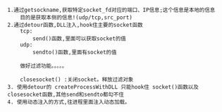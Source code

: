 
	1.通过getsockname,获取特定socket_fd对应的端口、IP信息;这个信息是本地的信息
		目的是获取本侧的信息!(udp/tcp,src_port)
	2.通过detour函数,DLL注入,hook住主要的socket函数
		tcp: 
			send()函数,里面可以获取socket的值
		udp:
			sendto()函数,里面有socket的值
		
		做好过滤功能。。。。。
		
		closesocket() :关闭socket。释放过滤对象
	3. 使用detour的 createProcessWithDLL 只能hook住 socket()函数以及closesocket函数,其他send和sendto都勾不住
	4. 使用动态注入的方式,往进程里面注入动态加载。
